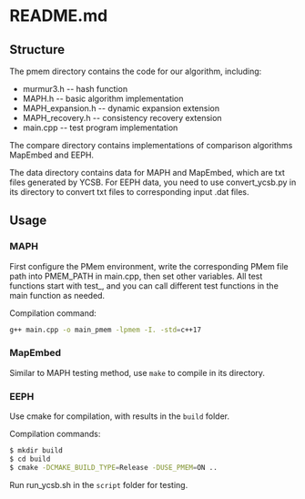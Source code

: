 
# README.md

## Structure

The pmem directory contains the code for our algorithm, including:
- murmur3.h -- hash function
- MAPH.h -- basic algorithm implementation  
- MAPH_expansion.h -- dynamic expansion extension
- MAPH_recovery.h -- consistency recovery extension
- main.cpp -- test program implementation

The compare directory contains implementations of comparison algorithms MapEmbed and EEPH.

The data directory contains data for MAPH and MapEmbed, which are txt files generated by YCSB. For EEPH data, you need to use convert_ycsb.py in its directory to convert txt files to corresponding input .dat files.

## Usage

### MAPH
First configure the PMem environment, write the corresponding PMem file path into PMEM_PATH in main.cpp, then set other variables. All test functions start with test_, and you can call different test functions in the main function as needed.

Compilation command:
```bash
g++ main.cpp -o main_pmem -lpmem -I. -std=c++17
```

### MapEmbed
Similar to MAPH testing method, use `make` to compile in its directory.

### EEPH
Use cmake for compilation, with results in the `build` folder.

Compilation commands:
```bash
$ mkdir build
$ cd build
$ cmake -DCMAKE_BUILD_TYPE=Release -DUSE_PMEM=ON ..
```

Run run_ycsb.sh in the `script` folder for testing.

